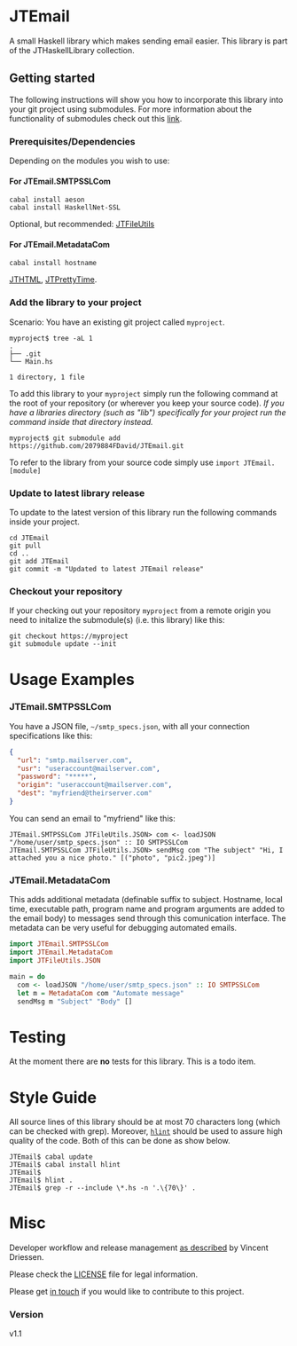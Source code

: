 # JTEmail
A small Haskell library which makes sending email easier. This library is part of the JTHaskellLibrary collection.

## Getting started
The following instructions will show you how to incorporate this library into your git project using submodules. For more information about the functionality of submodules check out this [link](https://gist.github.com/gitaarik/8735255).

### Prerequisites/Dependencies
Depending on the modules you wish to use:

#### For JTEmail.SMTPSSLCom

    cabal install aeson
    cabal install HaskellNet-SSL

Optional, but recommended: [JTFileUtils](https://github.com/2079884FDavid/JTFileUtils)

#### For JTEmail.MetadataCom

    cabal install hostname

[JTHTML](https://github.com/2079884FDavid/JTHTML), [JTPrettyTime](https://github.com/2079884FDavid/JTPrettyTime).

### Add the library to your project
Scenario: You have an existing git project called `myproject`.

    myproject$ tree -aL 1
    .
    ├── .git
    └── Main.hs

    1 directory, 1 file

To add this library to your `myproject` simply run the following command at the root of your repository (or wherever you keep your source code). *If you have a libraries directory (such as "lib") specifically for your project run the command inside that directory instead.*

    myproject$ git submodule add https://github.com/2079884FDavid/JTEmail.git

To refer to the library from your source code simply use `import JTEmail.[module]`

### Update to latest library release
To update to the latest version of this library run the following commands inside your project.

    cd JTEmail
    git pull
    cd ..
    git add JTEmail
    git commit -m "Updated to latest JTEmail release"

### Checkout your repository
If your checking out your repository `myproject` from a remote origin you need to initalize the submodule(s) (i.e. this library) like this:

    git checkout https://myproject
    git submodule update --init

# Usage Examples

### JTEmail.SMTPSSLCom
You have a JSON file, `~/smtp_specs.json`, with all your connection specifications like this:

```json
{
  "url": "smtp.mailserver.com",
  "usr": "useraccount@mailserver.com",
  "password": "*****",
  "origin": "useraccount@mailserver.com",
  "dest": "myfriend@theirserver.com"
}
```

You can send an email to "myfriend" like this:

    JTEmail.SMTPSSLCom JTFileUtils.JSON> com <- loadJSON "/home/user/smtp_specs.json" :: IO SMTPSSLCom
    JTEmail.SMTPSSLCom JTFileUtils.JSON> sendMsg com "The subject" "Hi, I attached you a nice photo." [("photo", "pic2.jpeg")]

### JTEmail.MetadataCom
This adds additional metadata (definable suffix to subject. Hostname, local time, executable path, program name and program arguments are added to the email body) to messages send through this comunication interface. The metadata can be very useful for debugging automated emails.

```haskell
import JTEmail.SMTPSSLCom
import JTEmail.MetadataCom
import JTFileUtils.JSON

main = do
  com <- loadJSON "/home/user/smtp_specs.json" :: IO SMTPSSLCom
  let m = MetadataCom com "Automate message"
  sendMsg m "Subject" "Body" []
```

# Testing
At the moment there are **no** tests for this library. This is a todo item.

# Style Guide
All source lines of this library should be at most 70 characters long (which can be checked with grep). Moreover, [`hlint`](http://community.haskell.org/~ndm/darcs/hlint/hlint.htm) should be used to assure high quality of the code. Both of this can be done as show below.

    JTEmail$ cabal update
    JTEmail$ cabal install hlint
    JTEmail$
    JTEmail$ hlint .
    JTEmail$ grep -r --include \*.hs -n '.\{70\}' .

# Misc
Developer workflow and release management [as described](https://nvie.com/posts/a-successful-git-branching-model/) by Vincent Driessen.

Please check the [LICENSE](LICENSE) file for legal information.

Please get [in touch](http://www.jacktex.eu/about/contact.php) if you would like to contribute to this project.

### Version
v1.1
